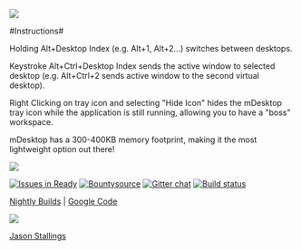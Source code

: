 [![](https://cloudup.com/c9IqLZu0HNA+)](http://getmdesktop.com)

#Instructions#

Holding Alt+Desktop Index (e.g. Alt+1, Alt+2...) switches between desktops.

Keystroke Alt+Ctrl+Desktop Index sends the active window to selected desktop (e.g. Alt+Ctrl+2 sends active window to the second virtual desktop).

Right Clicking on tray icon and selecting "Hide Icon" hides the mDesktop tray icon while the application is still running, allowing you to have a "boss" workspace.

mDesktop has a 300-400KB memory footprint, making it the most lightweight option out there!

[![](https://cloudup.com/cZZH7Nt48tF+)](http://getmdesktop.com)

[![Issues in Ready](https://badge.waffle.io/octalmage/mdesktop.png?label=ready&title=Ready)](https://waffle.io/octalmage/mdesktop) [![Bountysource](https://www.bountysource.com/badge/tracker?tracker_id=1897034)](https://www.bountysource.com/trackers/1897034-mdesktop?utm_source=1897034&utm_medium=shield&utm_campaign=TRACKER_BADGE) [![Gitter chat](https://badges.gitter.im/octalmage/mDesktop.png)](https://gitter.im/octalmage/mDesktop) [![Build status](https://ci.appveyor.com/api/projects/status/yqds3xmd86b5jtyp)](https://ci.appveyor.com/project/octalmage/mdesktop)

[Nightly Builds](http://getmdesktop.com/build) | [Google Code](https://code.google.com/archive/p/mdesktop/)

[![](http://feeds.feedburner.com/MdesktopBlog.1.gif)](http://mdesktop.tumblr.com)

[Jason Stallings](http://jason.stallin.gs)
